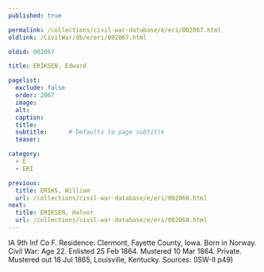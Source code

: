 ```yaml
---
published: true

permalink: /collections/civil-war-database/e/eri/002067.html
oldlink: /CivilWar/db/e/eri/002067.html

oldid: 002067

title: ERIKSEN, Edward

pagelist:
  exclude: false
  order: 2067
  image: 
  alt:
  caption:
  title:
  subtitle:      # Defaults to page subtitle
  teaser:

category: 
  - E 
  - ERI

previous:
  title: ERIKS, William
  url: /collections/civil-war-database/e/eri/002066.html  
next:
  title: ERIKSEN, Halvor
  url: /collections/civil-war-database/e/eri/002068.html   
---
```

IA 9th Inf Co F. Residence: Clermont, Fayette County, Iowa. Born in Norway. Civil War: Age 22. Enlisted 25 Feb 1864. Mustered 10 Mar 1864. Private. Mustered out 18 Jul 1865, Louisville, Kentucky. Sources: (ISW-II p49)